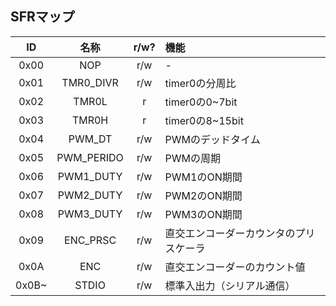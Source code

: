 
## SFRマップ

|ID|名称|r/w?|機能|
|:--:|:--:|:--:|:--|
|0x00|NOP|r/w|-|
|0x01|TMR0_DIVR|r/w|timer0の分周比|
|0x02|TMR0L|r|timer0の0~7bit|
|0x03|TMR0H|r|timer0の8~15bit|
|0x04|PWM_DT|r/w|PWMのデッドタイム|
|0x05|PWM_PERIDO|r/w|PWMの周期|
|0x06|PWM1_DUTY|r/w|PWM1のON期間|
|0x07|PWM2_DUTY|r/w|PWM2のON期間|
|0x08|PWM3_DUTY|r/w|PWM3のON期間|
|0x09|ENC_PRSC|r/w|直交エンコーダーカウンタのプリスケーラ|
|0x0A|ENC|r/w|直交エンコーダーのカウント値|
|0x0B~|STDIO|r/w|標準入出力（シリアル通信）|